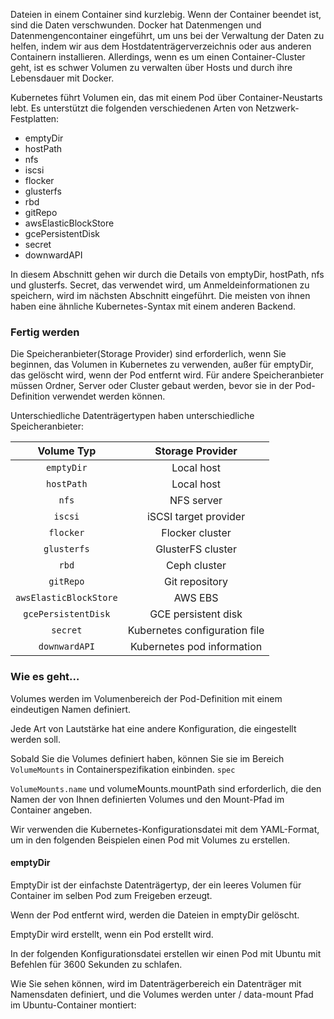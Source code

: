 Dateien in einem Container sind kurzlebig. Wenn der Container beendet ist, sind die Daten verschwunden. Docker hat Datenmengen und Datenmengencontainer eingeführt, um uns bei der Verwaltung der Daten zu helfen, indem wir aus dem Hostdatenträgerverzeichnis oder aus anderen Containern installieren. Allerdings, wenn es um einen Container-Cluster geht, ist es schwer Volumen zu verwalten über Hosts und durch ihre Lebensdauer mit Docker.

Kubernetes führt Volumen ein, das mit einem Pod über Container-Neustarts lebt. Es unterstützt die folgenden verschiedenen Arten von Netzwerk-Festplatten:

* emptyDir
* hostPath
* nfs
* iscsi
* flocker
* glusterfs
* rbd
* gitRepo
* awsElasticBlockStore
* gcePersistentDisk
* secret
* downwardAPI

In diesem Abschnitt gehen wir durch die Details von emptyDir, hostPath, nfs und glusterfs. Secret, das verwendet wird, um Anmeldeinformationen zu speichern, wird im nächsten Abschnitt eingeführt. Die meisten von ihnen haben eine ähnliche Kubernetes-Syntax mit einem anderen Backend.

### Fertig werden

Die Speicheranbieter\(Storage Provider\) sind erforderlich, wenn Sie beginnen, das Volumen in Kubernetes zu verwenden, außer für emptyDir, das gelöscht wird, wenn der Pod entfernt wird. Für andere Speicheranbieter müssen Ordner, Server oder Cluster gebaut werden, bevor sie in der Pod-Definition verwendet werden können.

Unterschiedliche Datenträgertypen haben unterschiedliche Speicheranbieter:

| Volume Typ | Storage Provider |
| :---: | :---: |
| `emptyDir` | Local host |
| `hostPath` | Local host |
| `nfs` | NFS server |
| `iscsi` | iSCSI target provider |
| `flocker` | Flocker cluster |
| `glusterfs` | GlusterFS cluster |
| `rbd` | Ceph cluster |
| `gitRepo` | Git repository |
| `awsElasticBlockStore` | AWS EBS |
| `gcePersistentDisk` | GCE persistent disk |
| `secret` | Kubernetes configuration file |
| `downwardAPI` | Kubernetes pod information |

### Wie es geht…

Volumes werden im Volumenbereich der Pod-Definition mit einem eindeutigen Namen definiert.

Jede Art von Lautstärke hat eine andere Konfiguration, die eingestellt werden soll.

Sobald Sie die Volumes definiert haben, können Sie sie im Bereich `VolumeMounts` in Containerspezifikation einbinden. `spec`

`VolumeMounts.name` und volumeMounts.mountPath sind erforderlich, die den Namen der von Ihnen definierten Volumes und den Mount-Pfad im Container angeben.

Wir verwenden die Kubernetes-Konfigurationsdatei mit dem YAML-Format, um in den folgenden Beispielen einen Pod mit Volumes zu erstellen.

#### emptyDir

EmptyDir ist der einfachste Datenträgertyp, der ein leeres Volumen für Container im selben Pod zum Freigeben erzeugt.

Wenn der Pod entfernt wird, werden die Dateien in emptyDir gelöscht.

EmptyDir wird erstellt, wenn ein Pod erstellt wird.

In der folgenden Konfigurationsdatei erstellen wir einen Pod mit Ubuntu mit Befehlen für 3600 Sekunden zu schlafen.

Wie Sie sehen können, wird im Datenträgerbereich ein Datenträger mit Namensdaten definiert, und die Volumes werden unter / data-mount Pfad im Ubuntu-Container montiert:

